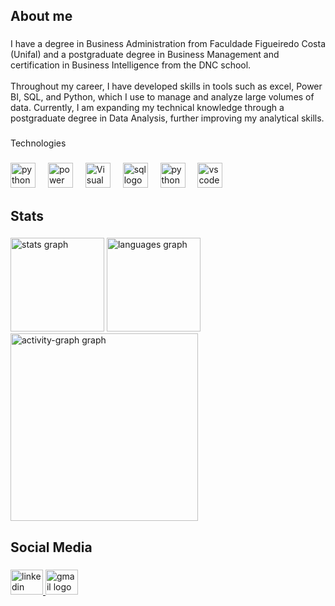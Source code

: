 <h2 align="left">About me</h2>

###

<p align="left">I have a degree in Business Administration from Faculdade Figueiredo Costa (Unifal) and a postgraduate degree in Business Management and certification in Business Intelligence from the DNC school.<br><br>Throughout my career, I have developed skills in tools such as excel, Power BI, SQL, and Python, which I use to manage and analyze large volumes of data. Currently, I am expanding my technical knowledge through a postgraduate degree in Data Analysis, further improving my analytical skills.</p>

###

<p align="left">Technologies</p>

###

<div align="left">
  <img src="https://cdn.jsdelivr.net/gh/devicons/devicon/icons/python/python-original.svg" height="40" alt="python logo"  />
  <img width="12" />
  <img src="https://img.icons8.com/?size=100&id=3sGOUDo9nJ4k&format=png&color=000000" height="40" alt="power bi logo"  />
  <img width="12" />
  <img src="https://img.icons8.com/?size=100&id=121103&format=png&color=000000" height="40" alt="Visual basic logo"  />
  <img width="12" />
  <img src="https://img.icons8.com/?size=100&id=3767&format=png&color=000000" height="40" alt="sql logo"  />
  <img width="12" />
  <img src="https://img.icons8.com/?size=100&id=117561&format=png&color=000000" height="40" alt="python logo"  />
  <img width="12" />
  <img src="https://img.icons8.com/?size=100&id=0OQR1FYCuA9f&format=png&color=000000" height="40" alt="vscode logo"  />
</div>

###

<h2 align="left">Stats</h2>

###

<div align="left">
  <img src="https://github-readme-stats.vercel.app/api?username=lspaulo&hide_title=false&hide_rank=false&show_icons=true&include_all_commits=true&count_private=true&disable_animations=false&theme=solarized-light&locale=en&hide_border=false&order=1" height="150" alt="stats graph"  />
  <img src="https://github-readme-stats.vercel.app/api/top-langs?username=lspaulo&locale=en&hide_title=false&layout=compact&card_width=320&langs_count=5&theme=solarized-light&hide_border=false&order=2" height="150" alt="languages graph"  />
  <img src="https://github-readme-activity-graph.vercel.app/graph?username=lspaulo&radius=16&theme=gruvbox&area=true&order=5" height="300" alt="activity-graph graph"  />
</div>

###

<h2 align="left">Social Media</h2>

###

<div align="left">
  <a href="linkedin.com/in/luis-paulo-santos" target="_blank">
    <img src="https://raw.githubusercontent.com/maurodesouza/profile-readme-generator/master/src/assets/icons/social/linkedin/default.svg" width="52" height="40" alt="linkedin logo"  />
  </a>
  <a href="luispaulo9919@gmail.com" target="_blank">
    <img src="https://raw.githubusercontent.com/maurodesouza/profile-readme-generator/master/src/assets/icons/social/gmail/default.svg" width="52" height="40" alt="gmail logo"  />
  </a>
</div>

###
</div>

###
